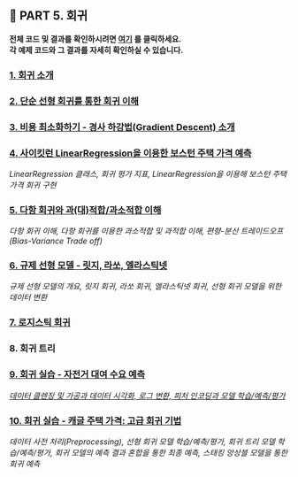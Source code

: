 <h2>📌 PART 5. 회귀</h2>

**전체 코드 및 결과를 확인하시려면 [여기](https://github.com/tae2On/Technical_Books_Notes/blob/main/%ED%8C%8C%EC%9D%B4%EC%8D%AC%20%EB%A8%B8%EC%8B%A0%EB%9F%AC%EB%8B%9D%20%EC%99%84%EB%B2%BD%20%EA%B0%80%EC%9D%B4%EB%93%9C/05.%20%ED%9A%8C%EA%B7%80/%ED%9A%8C%EA%B7%80.ipynb "전체 코드 보기") 를 클릭하세요.<br> 각 예제 코드와 그 결과를 자세히 확인하실 수 있습니다.**

<h3><a href="https://github.com/tae2On/Technical_Books_Notes/blob/main/%ED%8C%8C%EC%9D%B4%EC%8D%AC%20%EB%A8%B8%EC%8B%A0%EB%9F%AC%EB%8B%9D%20%EC%99%84%EB%B2%BD%20%EA%B0%80%EC%9D%B4%EB%93%9C/05.%20%ED%9A%8C%EA%B7%80/1.%20%ED%9A%8C%EA%B7%80%20%EA%B0%9C%EC%9A%94.md">1. 회귀 소개</a></h3>

<h3><a href="https://github.com/tae2On/Technical_Books_Notes/blob/main/%ED%8C%8C%EC%9D%B4%EC%8D%AC%20%EB%A8%B8%EC%8B%A0%EB%9F%AC%EB%8B%9D%20%EC%99%84%EB%B2%BD%20%EA%B0%80%EC%9D%B4%EB%93%9C/05.%20%ED%9A%8C%EA%B7%80/2.%20%EB%8B%A8%EC%88%9C%20%EC%84%A0%ED%98%95%20%ED%9A%8C%EA%B7%80%EB%A5%BC%20%ED%86%B5%ED%95%9C%20%ED%9A%8C%EA%B7%80%20%EC%9D%B4%ED%95%B4.md">2. 단순 선형 회귀를 통한 회귀 이해</a></h3>

<h3><a href="https://github.com/tae2On/Technical_Books_Notes/blob/main/%ED%8C%8C%EC%9D%B4%EC%8D%AC%20%EB%A8%B8%EC%8B%A0%EB%9F%AC%EB%8B%9D%20%EC%99%84%EB%B2%BD%20%EA%B0%80%EC%9D%B4%EB%93%9C/05.%20%ED%9A%8C%EA%B7%80/3.%20%EB%B9%84%EC%9A%A9%20%EC%B5%9C%EC%86%8C%ED%99%94%ED%95%98%EA%B8%B0%20-%20%EA%B2%BD%EC%82%AC%20%ED%95%98%EA%B0%95%EB%B2%95(Gradient%20Descent)%20%EC%86%8C%EA%B0%9C.md">3. 비용 최소화하기 - 경사 하강법(Gradient Descent) 소개</a></h3>

<h3><a href="https://github.com/tae2On/Technical_Books_Notes/blob/main/%ED%8C%8C%EC%9D%B4%EC%8D%AC%20%EB%A8%B8%EC%8B%A0%EB%9F%AC%EB%8B%9D%20%EC%99%84%EB%B2%BD%20%EA%B0%80%EC%9D%B4%EB%93%9C/05.%20%ED%9A%8C%EA%B7%80/4.%20%EC%82%AC%EC%9D%B4%ED%82%B7%EB%9F%B0%20LinearRegression%EC%9D%84%20%EC%9D%B4%EC%9A%A9%ED%95%9C%20%EB%B3%B4%EC%8A%A4%ED%84%B4%20%EC%A3%BC%ED%83%9D%20%EA%B0%80%EA%B2%A9%20%EC%98%88%EC%B8%A1.md">4. 사이킷런 LinearRegression을 이용한 보스턴 주택 가격 예측</a></h3>

*LinearRegression 클래스, 회귀 평가 지표, LinearRegression을 이용해 보스턴 주택 가격 회귀 구현*

<h3><a href="https://github.com/tae2On/Technical_Books_Notes/blob/main/%ED%8C%8C%EC%9D%B4%EC%8D%AC%20%EB%A8%B8%EC%8B%A0%EB%9F%AC%EB%8B%9D%20%EC%99%84%EB%B2%BD%20%EA%B0%80%EC%9D%B4%EB%93%9C/05.%20%ED%9A%8C%EA%B7%80/5.%20%EB%8B%A4%ED%95%AD%20%ED%9A%8C%EA%B7%80%EC%99%80%20%EA%B3%BC(%EB%8C%80)%EC%A0%81%ED%95%A9%EA%B3%BC%EC%86%8C%EC%A0%81%ED%95%A9%20%EC%9D%B4%ED%95%B4.md">5. 다항 회귀와 과(대)적합/과소적합 이해</a></h3>

*다항 회귀 이해, 다항 회귀를 이용한 과소적합 및 과적합 이해, 편향-분산 트레이드오프(Bias-Variance Trade off)*

<h3><a href="https://github.com/tae2On/Technical_Books_Notes/blob/main/%ED%8C%8C%EC%9D%B4%EC%8D%AC%20%EB%A8%B8%EC%8B%A0%EB%9F%AC%EB%8B%9D%20%EC%99%84%EB%B2%BD%20%EA%B0%80%EC%9D%B4%EB%93%9C/05.%20%ED%9A%8C%EA%B7%80/6.%20%EA%B7%9C%EC%A0%9C%20%EC%84%A0%ED%98%95%20%EB%AA%A8%EB%8D%B8%20-%20%EB%A6%BF%EC%A7%80%2C%20%EB%9D%BC%EC%8F%98%2C%20%EC%97%98%EB%9D%BC%EC%8A%A4%ED%8B%B1%EB%84%B7.md">6. 규제 선형 모델 - 릿지, 라쏘, 엘라스틱넷</a></h3>

*규제 선형 모델의 개요, 릿지 회귀, 라쏘 회귀, 엘라스틱넷 회귀, 선형 회귀 모델을 위한 데이터 변환* 

<h3><a href="https://github.com/tae2On/Technical_Books_Notes/blob/main/%ED%8C%8C%EC%9D%B4%EC%8D%AC%20%EB%A8%B8%EC%8B%A0%EB%9F%AC%EB%8B%9D%20%EC%99%84%EB%B2%BD%20%EA%B0%80%EC%9D%B4%EB%93%9C/05.%20%ED%9A%8C%EA%B7%80/7.%20%EB%A1%9C%EC%A7%80%EC%8A%A4%ED%8B%B1%20%ED%9A%8C%EA%B7%80.md">7. 로지스틱 회귀</a></h3>

<h3>8. 회귀 트리</h3>

<h3><a href="https://github.com/tae2On/Technical_Books_Notes/blob/main/%ED%8C%8C%EC%9D%B4%EC%8D%AC%20%EB%A8%B8%EC%8B%A0%EB%9F%AC%EB%8B%9D%20%EC%99%84%EB%B2%BD%20%EA%B0%80%EC%9D%B4%EB%93%9C/05.%20%ED%9A%8C%EA%B7%80/%EC%88%98%EC%9A%94%EC%98%88%EC%B8%A1.ipynb">9. 회귀 실습 - 자전거 대여 수요 예측</h3>

*데이터 클렌징 및 가공과 데이터 시각화, 로그 변환, 피처 인코딩과 모델 학습/예측/평가*

<h3><a href="https://github.com/tae2On/Technical_Books_Notes/blob/main/%ED%8C%8C%EC%9D%B4%EC%8D%AC%20%EB%A8%B8%EC%8B%A0%EB%9F%AC%EB%8B%9D%20%ED%8C%90%EB%8B%A4%EC%8A%A4%20%EB%8D%B0%EC%9D%B4%ED%84%B0%20%EB%B6%84%EC%84%9D/02.%20%EB%8D%B0%EC%9D%B4%ED%84%B0%20%EC%9E%85%EC%B6%9C%EB%A0%A5/3.%20%EB%8D%B0%EC%9D%B4%ED%84%B0%20%EC%A0%80%EC%9E%A5%ED%95%98%EA%B8%B0.md">10. 회귀 실습 - 캐글 주택 가격: 고급 회귀 기법</a></h3>

*데이터 사전 처리(Preprocessing), 선형 회귀 모델 학습/예측/평가, 회귀 트리 모델 학습/예측/평가, 회귀 모델의 예측 결과 혼합을 통한 최종 예측, 스태킹 앙상블 모델을 통한 회귀 예측*

